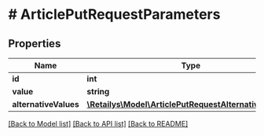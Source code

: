 # # ArticlePutRequestParameters

## Properties

Name | Type | Description | Notes
------------ | ------------- | ------------- | -------------
**id** | **int** |  | [optional]
**value** | **string** |  | [optional]
**alternativeValues** | [**\Retailys\Model\ArticlePutRequestAlternativeValues[]**](ArticlePutRequestAlternativeValues.md) |  | [optional]

[[Back to Model list]](../../README.md#models) [[Back to API list]](../../README.md#endpoints) [[Back to README]](../../README.md)
